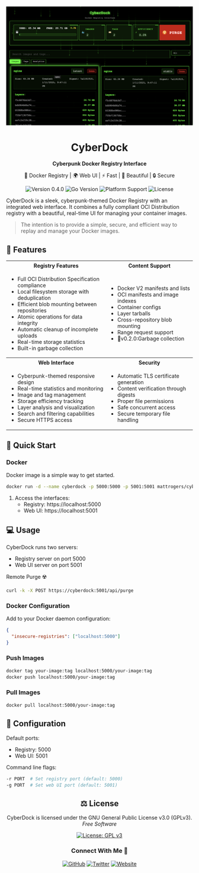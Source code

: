 
![screenshot](media/screen.png)
<div align="center">
  <h1>CyberDock</h1>
  <p><strong>Cyberpunk Docker Registry Interface</strong></p>
  <p>🐳 Docker Registry | 🌍 Web UI | ⚡ Fast | 🎨 Beautiful | 🔒 Secure</p>
  <p>
    <img src="https://img.shields.io/badge/version-0.2.0-blue.svg" alt="Version 0.4.0">
    <img src="https://img.shields.io/badge/go-%3E%3D1.21-00ADD8.svg" alt="Go Version">
    <img src="https://img.shields.io/badge/platform-linux%20%7C%20macos%20%7C%20docker-brightgreen.svg" alt="Platform Support">
    <img src="https://img.shields.io/badge/license-GPLv3-green.svg" alt="License">
  </p>
</div>

CyberDock is a sleek, cyberpunk-themed Docker Registry with an integrated web interface. It combines a fully compliant OCI Distribution registry with a beautiful, real-time UI for managing your container images.

> The intention is to provide a simple, secure, and efficient way to replay and manage your Docker images.

## 🌟 Features

<table>
  <tr>
    <th>Registry Features</th>
    <th>Content Support</th>
  </tr>
  <tr>
    <td>
      <ul>
        <li>Full OCI Distribution Specification compliance</li>
        <li>Local filesystem storage with deduplication</li>
        <li>Efficient blob mounting between repositories</li>
        <li>Atomic operations for data integrity</li>
        <li>Automatic cleanup of incomplete uploads</li>
        <li>Real-time storage statistics</li>
        <li>Built-in garbage collection</li>
      </ul>
    </td>
    <td>
      <ul>
        <li>Docker V2 manifests and lists</li>
        <li>OCI manifests and image indexes</li>
        <li>Container configs</li>
        <li>Layer tarballs</li>
        <li>Cross-repository blob mounting</li>
        <li>Range request support</li>
        <li>🎉v0.2.0:Garbage collection</li>
      </ul>
    </td>
  </tr>
  <tr>
    <th>Web Interface</th>
    <th>Security</th>
  </tr>
  <tr>
    <td>
      <ul>
        <li>Cyberpunk-themed responsive design</li>
        <li>Real-time statistics and monitoring</li>
        <li>Image and tag management</li>
        <li>Storage efficiency tracking</li>
        <li>Layer analysis and visualization</li>
        <li>Search and filtering capabilities</li>
        <li>Secure HTTPS access</li>
      </ul>
    </td>
    <td>
      <ul>
        <li>Automatic TLS certificate generation</li>
        <li>Content verification through digests</li>
        <li>Proper file permissions</li>
        <li>Safe concurrent access</li>
        <li>Secure temporary file handling</li>
      </ul>
    </td>
  </tr>
</table>

## 🚀 Quick Start

### Docker

Docker image is a simple way to get started.
```bash
docker run -d --name cyberdock -p 5000:5000 -p 5001:5001 mattrogers/cyberdock:latest
```

1. Access the interfaces:
   - Registry: https://localhost:5000
   - Web UI: https://localhost:5001

## 💻 Usage

CyberDock runs two servers:
- Registry server on port 5000
- Web UI server on port 5001

Remote Purge ☢️
```bash
curl -k -X POST https://cyberdock:5001/api/purge
```

### Docker Configuration

Add to your Docker daemon configuration:
```json
{
  "insecure-registries": ["localhost:5000"]
}
```

### Push Images
```bash
docker tag your-image:tag localhost:5000/your-image:tag
docker push localhost:5000/your-image:tag
```

### Pull Images
```bash
docker pull localhost:5000/your-image:tag
```

## 🔧 Configuration

Default ports:
- Registry: 5000
- Web UI: 5001

Command line flags:
```bash
-r PORT  # Set registry port (default: 5000)
-g PORT  # Set web UI port (default: 5001)
```

<div align="center">

## ⚖️ License

<p>
CyberDock is licensed under the GNU General Public License v3.0 (GPLv3).<br>
<em>Free Software</em>
</p>

[![License: GPL v3](https://img.shields.io/badge/License-GPLv3-blue.svg?style=for-the-badge)](https://www.gnu.org/licenses/gpl-3.0)

### Connect With Me 🤝

[![GitHub](https://img.shields.io/badge/GitHub-RamboRogers-181717?style=for-the-badge&logo=github)](https://github.com/RamboRogers)
[![Twitter](https://img.shields.io/badge/Twitter-@rogerscissp-1DA1F2?style=for-the-badge&logo=twitter)](https://x.com/rogerscissp)
[![Website](https://img.shields.io/badge/Web-matthewrogers.org-00ADD8?style=for-the-badge&logo=google-chrome)](https://matthewrogers.org)

</div>

